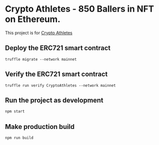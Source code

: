 # Crypto Athletes - 850 Ballers in NFT on Ethereum.

This project is for [Crypto Athletes](https://crypto-athletes.vercel.app/)

## Deploy the ERC721 smart contract

```solidity
truffle migrate --network mainnet
```

## Verify the ERC721 smart contract

```solidity
truffle run verify CryptoAthletes --network mainnet
```

## Run the project as development

```javascript
npm start
```

## Make production build

```javascript
npm run build
```

